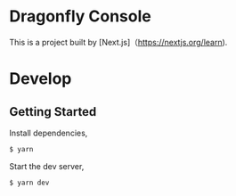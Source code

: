 # Dragonfly Console

This is a project built by [Next.js]（https://nextjs.org/learn).

# Develop

## Getting Started

Install dependencies,

```bash
$ yarn
```

Start the dev server,

```bash
$ yarn dev
```
